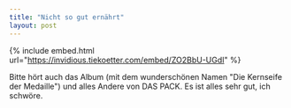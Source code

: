 ```yaml
---
title: "Nicht so gut ernährt"
layout: post
---
```


{% include embed.html url="https://invidious.tiekoetter.com/embed/ZO2BbU-UGdI" %}

Bitte hört auch das Album (mit dem wunderschönen Namen "Die Kernseife der Medaille") und alles Andere von DAS PACK. Es ist alles sehr gut, ich schwöre.